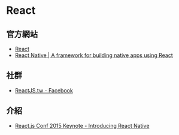 # React

## 官方網站
* [React](http://facebook.github.io/react/)
* [React Native | A framework for building native apps using React](http://facebook.github.io/react-native/)


## 社群
* [ReactJS.tw - Facebook](https://www.facebook.com/groups/reactjs.tw/)

## 介紹
* [React.js Conf 2015 Keynote - Introducing React Native](https://code.facebook.com/videos/786462671439502/react-js-conf-2015-keynote-introducing-react-native-/)